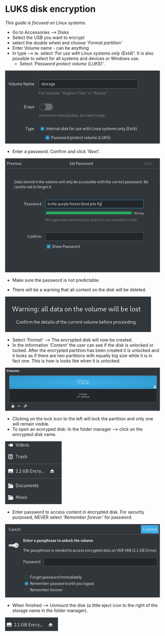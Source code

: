 # LUKS disk encryption

*This guide is focused on Linux systems*.

* Go to Accessories --> Disks
* Select the USB you want to encrypt
* select the double wheel and choose *'Format partition'*
* Enter Volume name - can be anything
* In type --> ie. select *'For use with Linux systems only (Ext4)*'. It is also possible to select for all systems and devices or Windows use.  
    * Select *'Password protect volume (LUKS)'*.

![](pics/linux_only.png)

* Enter a password. Confirm and click *'Next'*.

![](pics/password.png)

* Make sure the password is not predictable.

* There will be a warning that all content on the disk will be deleted.

![](pics/warning.png)

* Select *'Format'* --> The encrypted disk will now be created.
* In the information *'Content'* the user can see if the disk is unlocked or locked. After the encrypted partition has been created it is unlocked and it looks as if there are two partitions with equally big size while it is in fact one. This is how is looks like when it is unlocked.

![](pics/partition.png)

* Clicking on the lock icon to the left will lock the partition and only one will remain visible.
* To open an ecnryped disk: In the folder manager --> click on the encrypted disk name.

![](pics/folder_manager.png)

* Enter password to access content in encrypted disk. For security purposed, NEVER select *'Remember forever'* for password.

![](pics/accessing_disk.png)

* When finished --> Unmount the disk (a little eject icon to the right of the storage name in the folder manager).

![](pics/eject.png)


